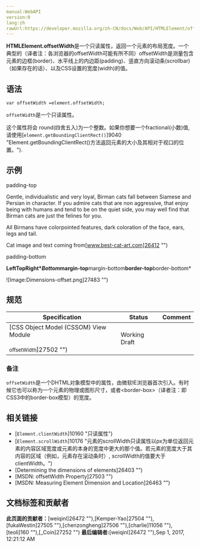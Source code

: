 ```yaml
---
manual:WebAPI
version:0
lang:zh
rawUrl:https://developer.mozilla.org/zh-CN/docs/Web/API/HTMLElement/offsetWidth
---
```






**HTMLElement.offsetWidth**是一个只读属性，返回一个元素的布局宽度。一个典型的（译者注：各浏览器的offsetWidth可能有所不同）offsetWidth是测量包含元素的边框(border)、水平线上的内边距(padding)、竖直方向滚动条(scrollbar)（如果存在的话）、以及CSS设置的宽度(width)的值。


## 语法<a name="Syntax"></a>

```
var offsetWidth =element.offsetWidth;

```


`offsetWidth`是一个只读属性。



这个属性将会 round(四舍五入)为一个整数。如果你想要一个fractional(小数)值,请使用[`element.getBoundingClientRect()`]9040 "Element.getBoundingClientRect()方法返回元素的大小及其相对于视口的位置。").







## 示例<a name="Example"></a>


padding-top



Gentle, individualistic and very loyal, Birman cats fall between Siamese and Persian in character. If you admire cats that are non aggressive, that enjoy being with humans and tend to be on the quiet side, you may well find that Birman cats are just the felines for you.



All Birmans have colorpointed features, dark coloration of the face, ears, legs and tail.



Cat image and text coming from[www.best-cat-art.com]26412 "")



padding-bottom


**Left****Top****Right****Bottom***margin-top**margin-bottom**border-top**border-bottom*






![Image:Dimensions-offset.png]27483 "")


## 规范<a name="Specification"></a>

Specification | Status | Comment 
 ---  |  ---  |  ---  | 
[CSS Object Model (CSSOM) View Module<br></br><small>offsetWidth</small>]27502 "") | Working Draft |  


### 备注<a name="Notes"></a>


`offsetWidth`是一个<abbr>DHTML</abbr>对象模型中的属性，由微软IE浏览器首次引入。有时候它也可以称为一个元素的物理或图形尺寸，或者&lt;border-box&gt;（译者注：即CSS3中的border-box模型）的宽度。


## 相关链接<a name="See_also"></a>

* [`Element.clientWidth`]10160 "只读属性")
* [`Element.scrollWidth`]10176 "元素的scrollWidth只读属性以px为单位返回元素的内容区域宽度或元素的本身的宽度中更大的那个值。若元素的宽度大于其内容的区域（例如，元素存在滚动条时）, scrollWidth的值要大于clientWidth。")
* [Determining the dimensions of elements]26403 "")
* [MSDN: offsetWidth Property]27503 "")
* [MSDN: Measuring Element Dimension and Location]26463 "")




## 文档标签和贡献者
**此页面的贡献者：**[weiqinl]26472 ""),[Kemper-Yao]27504 ""),[fukaWestin]27505 ""),[chenzongheng]27506 ""),[charlie]11056 ""),[teoli]160 ""),[_Coin]27252 "")
**最后编辑者:**[weiqinl]26472 ""),<time>Sep 1, 2017, 12:21:12 AM</time>


